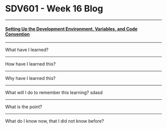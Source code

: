 # SDV601 - Week 16 Blog

------

#### <u>Setting Up the Development Environment, Variables, and Code Convention</u>

------

What have I learned?


------

How have I learned this?


------

Why have I learned this?


------

What will I do to remember this learning?
sdasd

------

What is the point?

------

What do I know now, that I did not know before?
